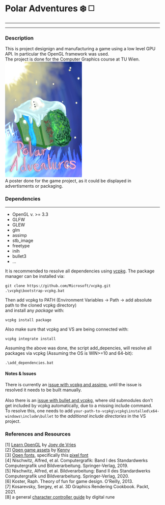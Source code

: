 # Polar Adventures :snowflake: :white_medium_square:
--- 
---
### Description
This is project designign and manufacturing a game using a low level GPU API. In particular the OpenGL framework was used. <br>
The project is done for the Computer Graphics course at TU Wien. <br>
<img src="https://github.com/NouNio/polar-adventures/blob/main/poster.jpg" width="250" height="375"> <br>
A poster done for the game project, as it could be displayed in advertisments or packaging.
### Dependencies
---
- OpenGL v. >= 3.3
- GLFW
- GLEW
- glm
- assimp
- stb_image
- freetype
- inih
- bullet3
- ...

It is recommended to resolve all dependencies using [vcpkg](https://vcpkg.io/en/index.html).
The package manager can be installed via: <br>
```shell
git clone https://github.com/Microsoft/vcpkg.git
.\vcpkg\bootstrap-vcpkg.bat
```
Then add vcpkg to PATH (Environment Variables -> Path -> add absolute path to the cloned vcpkg directory) <br>
and install any _package_ with:
```
vcpkg install package
```
Also make sure that vcpkg and VS are being connected with:
```
vcpkg integrate install
```
Assuming the above was done, the script add_depencies, will resolve all packages via vcpkg (Assuming the OS is WIN>=10 and 64-bit):
```
.\add_dependencies.bat
```
#### Notes & Issues
There is currently an [issue with vcpkg and assimp](https://github.com/microsoft/vcpkg/issues/21605), until the issue is resolved it needs to be built manually. <br>
<br>
Also there is an [issue with bullet and vcpkg](https://github.com/microsoft/vcpkg/issues/7877), where old submodules don't get included by vcpkg automatically, due to a missing include command.<br>
To resolve this, one needs to add `your-path-to-vcpkg\vcpkg\installed\x64-windows\include\bullet` to the _additional include directories_ in the VS project.

### References and Resources
[1] [Learn OpenGL](https://learnopengl.com/About) by [Joey de Vries](https://github.com/JoeyDeVries) <br>
[2] [Open game assets](https://opengameart.org/) by [Kenny](https://opengameart.org/users/kenney) <br>
[3] [Open fonts](https://www.fontspace.com/category/pixel), specifically this [pixel font](https://www.fontspace.com/datcub-font-f69195) <br>
[4] Nischwitz, Alfred, et al. Computergrafik: Band I des Standardwerks Computergrafik und Bildverarbeitung. Springer-Verlag, 2019. <br>
[5] Nischwitz, Alfred, et al. Bildverarbeitung: Band II des Standardwerks Computergrafik und Bildverarbeitung. Springer-Verlag, 2020. <br>
[6] Koster, Raph. Theory of fun for game design. O'Reilly, 2013. <br>
[7] Kosarevsky, Sergey, et al. 3D Graphics Rendering Cookbook. Packt, 2021. <br>
[8] a general [character controller guide](https://digitalrune.github.io/DigitalRune-Documentation/html/7cc27ced-9a65-4ddd-8b8e-fa817b7fe6b7.htm) by digital rune
